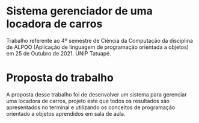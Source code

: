 # Sistema gerenciador de uma locadora de carros
Trabalho referente ao 4º semestre de Ciência da Computação da disciplina de ALPOO (Aplicação de linguagem de programação orientada a objetos) em 25 de Outubro de 2021. UNIP Tatuapé.
# Proposta do trabalho
A proposta desse trabalho foi de desenvolver um sistema para gerenciar uma locadora de carros, projeto este que todos os resultados são apresentados no terminal e utilizando os conceitos de programação orientado a objetos aprendidos em sala de aula.
